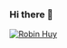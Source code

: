 ### Hi there 👋

[![Robin Huy](https://github-readme-stats.vercel.app/api?username=robinhuy)](https://github.com/robinhuy/github-readme-stats)
